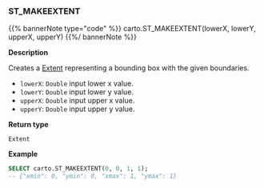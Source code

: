 ### ST_MAKEEXTENT

{{% bannerNote type="code" %}}
carto.ST_MAKEEXTENT(lowerX, lowerY, upperX, upperY)
{{%/ bannerNote %}}

**Description**

Creates a [Extent](https://geotrellis.readthedocs.io/en/latest/guide/core-concepts.html#extents) representing a bounding box with the given boundaries.

* `lowerX`: `Double` input lower x value.
* `lowerY`: `Double` input lower y value.
* `upperX`: `Double` input upper x value.
* `upperY`: `Double` input upper y value.

**Return type**

`Extent`

**Example**

```sql
SELECT carto.ST_MAKEEXTENT(0, 0, 1, 1);
-- {"xmin": 0, "ymin": 0, "xmax": 1, "ymax": 1}
```
